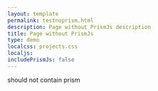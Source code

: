 ```yaml
---
layout: template
permalink: testnoprism.html
description: Page without PrismJs description
title: Page without PrismJs
type: demo
localcss: projects.css
localjs:
includePrismJs: false
---
```


should not contain prism